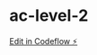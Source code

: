 # ac-level-2

[Edit in Codeflow ⚡️](https://stackblitz.com/~/github.com/adenilsonjunior01/ac-level-2)